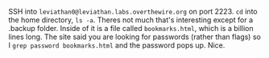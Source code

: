 SSH into `leviathan0@leviathan.labs.overthewire.org` on port 2223. `cd` into the home directory, `ls -a`. Theres not much that's interesting except for a .backup folder. Inside of it is a file called `bookmarks.html`, which is a billion lines long. The site said you are looking for passwords (rather than flags) so I `grep password bookmarks.html` and the password pops up. Nice.
